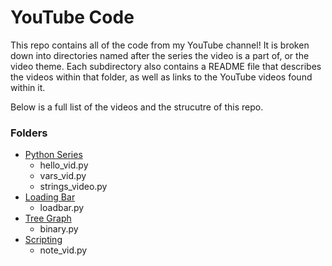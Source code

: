# YouTube Code
This repo contains all of the code from my YouTube channel! It is broken down into directories named after the series the video is a part of, or the video theme. Each subdirectory also contains a README file that describes the videos within that folder, as well as links to the YouTube videos found within it. 

Below is a full list of the videos and the strucutre of this repo. 

### Folders
* [Python Series](./python_series/README.md)
	* hello_vid.py
	* vars_vid.py
	* strings_video.py
* [Loading Bar](./loadbar/README.md)
	* loadbar.py
* [Tree Graph](./tree/README.md)
	* binary.py
* [Scripting](./scripting/README.md)
	* note_vid.py
